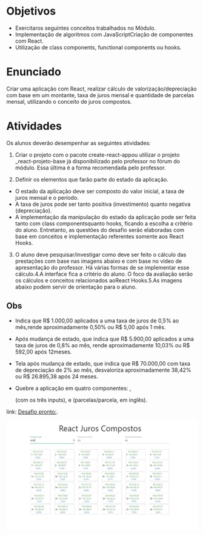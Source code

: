 # Objetivos
* Exercitaros seguintes conceitos trabalhados no Módulo.
* Implementação de algoritmos com JavaScriptCriação de componentes com React.
* Utilização de class components, functional components ou hooks.

# Enunciado
Criar uma aplicação com React, realizar cálculo de valorização/depreciação com base em um montante, taxa de juros mensal e quantidade de parcelas mensal, utilizando o conceito de juros compostos.

# Atividades
Os alunos deverão desempenhar as seguintes atividades:

1. Criar o projeto com o pacote create-react-appou utilizar o projeto _react-projeto-base já disponibilizado pelo professor no fórum do módulo. Essa última é a forma recomendada pelo professor.

2. Definir os elementos que farão parte do estado da aplicação. 
* O estado da aplicação deve ser composto do valor inicial, a taxa de juros mensal e o período. 
* A taxa de juros pode ser tanto positiva (investimento) quanto negativa (depreciação).
* A implementação da manipulação do estado da aplicação pode ser feita tanto com class componentsquanto hooks, ficando a escolha a critério do aluno.
Entretanto, as questões do desafio serão elaboradas com base em conceitos e implementação referentes somente aos React Hooks.

3. O aluno deve pesquisar/investigar como deve ser feito o cálculo das prestações com base nas imagens abaixo e com base no vídeo de apresentação do professor. Há várias formas de se implementar esse cálculo.4.A interface fica a critério do aluno. O foco da avaliação serão os cálculos e conceitos relacionados aoReact Hooks.5.As imagens abaixo podem servir de orientação para o aluno.

## Obs
* Indica que R$ 1.000,00 aplicados a uma taxa de juros de 0,5% ao mês,rende aproximadamente 0,50% ou R$ 5,00 após 1 mês.

* Após mudança de estado, que indica que R$ 5.900,00 aplicados a uma taxa de juros de 0,8% ao mês, rende aproximadamente 10,03% ou R$ 592,00 após 12meses.

* Tela após mudança de estado, que indica que R$ 70.000,00 com taxa de depreciação de 2% ao mês, desvaloriza aproximadamente 38,42% ou R$ 26.895,38 após 24 meses.
* Quebre a aplicação em quatro componentes: <App />, <Form /> (com os três inputs), <Installments /> e <Installment /> (parcelas/parcela, em inglês).

link: [Desafio pronto:]().

![Trabalho pronto](https://github.com/pedrinfreitas/igti-desafio-mod-3/blob/master/trabalho-pronto.JPG)